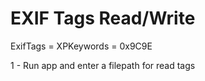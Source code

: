EXIF Tags Read/Write
====================

ExifTags = XPKeywords = 0x9C9E 


1 - Run app and enter a filepath for read tags